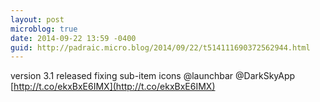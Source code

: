 ```yaml
---
layout: post
microblog: true
date: 2014-09-22 13:59 -0400
guid: http://padraic.micro.blog/2014/09/22/t514111690372562944.html
---
```

version 3.1 released fixing sub-item icons @launchbar @DarkSkyApp [http://t.co/ekxBxE6IMX](http://t.co/ekxBxE6IMX)

